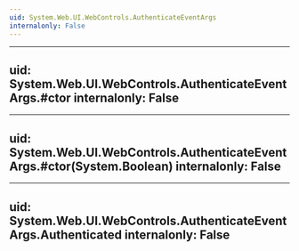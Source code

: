 ```yaml
---
uid: System.Web.UI.WebControls.AuthenticateEventArgs
internalonly: False
---
```


---
uid: System.Web.UI.WebControls.AuthenticateEventArgs.#ctor
internalonly: False
---

---
uid: System.Web.UI.WebControls.AuthenticateEventArgs.#ctor(System.Boolean)
internalonly: False
---

---
uid: System.Web.UI.WebControls.AuthenticateEventArgs.Authenticated
internalonly: False
---
